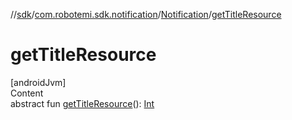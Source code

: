 //[sdk](../../../index.md)/[com.robotemi.sdk.notification](../index.md)/[Notification](index.md)/[getTitleResource](get-title-resource.md)



# getTitleResource  
[androidJvm]  
Content  
abstract fun [getTitleResource](get-title-resource.md)(): [Int](https://kotlinlang.org/api/latest/jvm/stdlib/kotlin/-int/index.html)  



